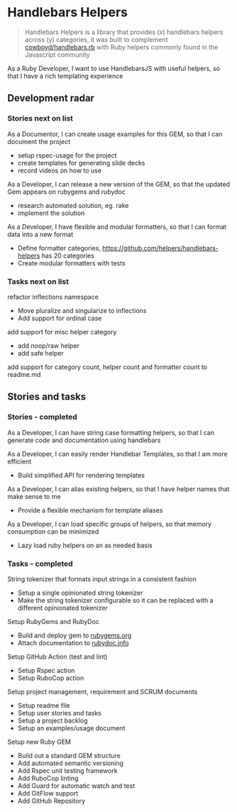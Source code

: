 # Handlebars Helpers

> Handlebars Helpers is a library that provides (x) handlebars helpers across (y) categories, it was built to complement [cowboyd/handlebars.rb](https://github.com/cowboyd/handlebars.rb) with Ruby helpers commonly found in the Javascript community

As a Ruby Developer, I want to use HandlebarsJS with useful helpers, so that I have a rich templating experience

## Development radar

### Stories next on list

As a Documentor, I can create usage examples for this GEM, so that I can document the project

- setup rspec-usage for the project
- create templates for generating slide decks
- record videos on how to use

As a Developer, I can release a new version of the GEM, so that the updated Gem appears on rubygems and rubydoc

- research automated solution, eg. rake
- implement the solution

As a Developer, I have flexible and modular formatters, so that I can format data into a new format

- Define formatter categories, https://github.com/helpers/handlebars-helpers has 20 categories
- Create modular formatters with tests

### Tasks next on list

refactor inflections namespace

- Move pluralize and singularize to inflections
- Add support for ordinal case

add support for misc helper category

- add noop/raw helper
- add safe helper

add support for category count, helper count and formatter count to readme.md

## Stories and tasks

### Stories - completed

As a Developer, I can have string case formatting helpers, so that I can generate code and documentation using handlebars

As a Developer, I can easily render Handlebar Templates, so that I am more efficient

- Build simplified API for rendering templates

As a Developer, I can alias existing helpers, so that I have helper names that make sense to me

- Provide a flexible mechanism for template aliases

As a Developer, I can load specific groups of helpers, so that memory consumption can be minimized

- Lazy load ruby helpers on an as needed basis

### Tasks - completed

String tokenizer that formats input strings in a consistent fashion

- Setup a single opinionated string tokenizer
- Make the string tokenizer configurable so it can be replaced with a different opinionated tokenizer

Setup RubyGems and RubyDoc

- Build and deploy gem to [rubygems.org](https://rubygems.org/gems/handlebars-helpers)
- Attach documentation to [rubydoc.info](https://rubydoc.info/github/klueless-io/handlebars-helpers/master)

Setup GitHub Action (test and lint)

- Setup Rspec action
- Setup RuboCop action

Setup project management, requirement and SCRUM documents

- Setup readme file
- Setup user stories and tasks
- Setup a project backlog
- Setup an examples/usage document

Setup new Ruby GEM

- Build out a standard GEM structure
- Add automated semantic versioning
- Add Rspec unit testing framework
- Add RuboCop linting
- Add Guard for automatic watch and test
- Add GitFlow support
- Add GitHub Repository
